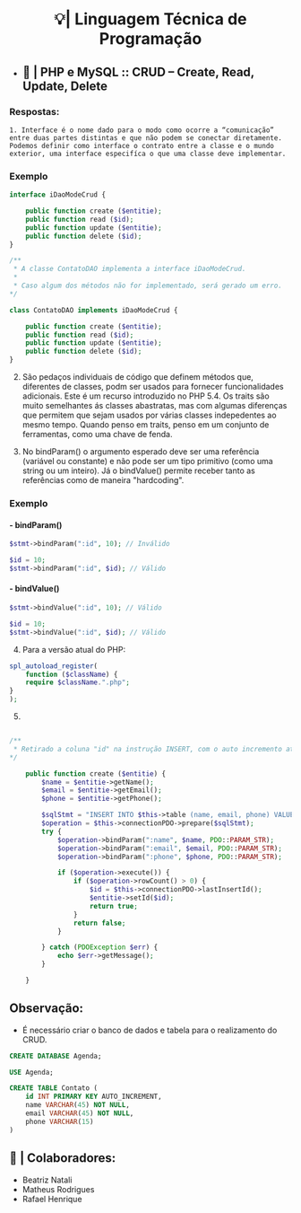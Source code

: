 <h1 align="center">💡| Linguagem Técnica de Programação</h1>

- ## 🐘 | PHP e MySQL :: CRUD – Create, Read, Update, Delete

### **Respostas:**

    1. Interface é o nome dado para o modo como ocorre a “comunicação” entre duas partes distintas e que não podem se conectar diretamente. Podemos definir como interface o contrato entre a classe e o mundo exterior, uma interface especifíca o que uma classe deve implementar.

### Exemplo

```php
interface iDaoModeCrud {

    public function create ($entitie);
    public function read ($id);
    public function update ($entitie);
    public function delete ($id);
}

/**
 * A classe ContatoDAO implementa a interface iDaoModeCrud.
 *
 * Caso algum dos métodos não for implementado, será gerado um erro.
*/

class ContatoDAO implements iDaoModeCrud {

    public function create ($entitie);
    public function read ($id);
    public function update ($entitie);
    public function delete ($id);
}
```

2. São pedaços individuais de código que definem métodos que, diferentes de classes, podm ser usados para fornecer funcionalidades adicionais. Este é um recurso introduzido no PHP 5.4.
   Os traits são muito semelhantes ás classes abastratas, mas com algumas diferenças que permitem que sejam usados por várias classes indepedentes ao mesmo tempo. Quando penso em traits, penso em um conjunto de ferramentas, como uma
   chave de fenda.

3. No bindParam() o argumento esperado deve ser uma referência (variável ou constante) e não pode ser um tipo primitivo (como uma string ou um inteiro). Já o bindValue() permite receber tanto as referências como de maneira "hardcoding".

### Exemplo

#### - **bindParam()**

```php
$stmt->bindParam(":id", 10); // Inválido
```

```php
$id = 10;
$stmt->bindParam(":id", $id); // Válido
```

#### - **bindValue()**

```php
$stmt->bindValue(":id", 10); // Válido
```

```php
$id = 10;
$stmt->bindValue(":id", $id); // Válido
```

4. Para a versão atual do PHP:

```php
spl_autoload_register(
    function ($className) {
    require $className.".php";
}
);
```

5.

```php

/**
 * Retirado a coluna "id" na instrução INSERT, com o auto incremento ativado não é necessário passar o valor da chave primária.
*/

    public function create ($entitie) {
        $name = $entitie->getName();
        $email = $entitie->getEmail();
        $phone = $entitie->getPhone();

        $sqlStmt = "INSERT INTO $this->table (name, email, phone) VALUES (:name, :email, :phone)";
        $operation = $this->connectionPDO->prepare($sqlStmt);
        try {
            $operation->bindParam(":name", $name, PDO::PARAM_STR);
            $operation->bindParam(":email", $email, PDO::PARAM_STR);
            $operation->bindParam(":phone", $phone, PDO::PARAM_STR);

            if ($operation->execute()) {
                if ($operation->rowCount() > 0) {
                    $id = $this->connectionPDO->lastInsertId();
                    $entitie->setId($id);
                    return true;
                }
                return false;
            }

        } catch (PDOException $err) {
            echo $err->getMessage();
        }

    }
```

## Observação:

- É necessário criar o banco de dados e tabela para o realizamento do CRUD.

```sql
CREATE DATABASE Agenda;

USE Agenda;

CREATE TABLE Contato (
    id INT PRIMARY KEY AUTO_INCREMENT,
    name VARCHAR(45) NOT NULL,
    email VARCHAR(45) NOT NULL,
    phone VARCHAR(15)
)
```

## 🔰 | Colaboradores:

- Beatriz Natali
- Matheus Rodrigues
- Rafael Henrique
